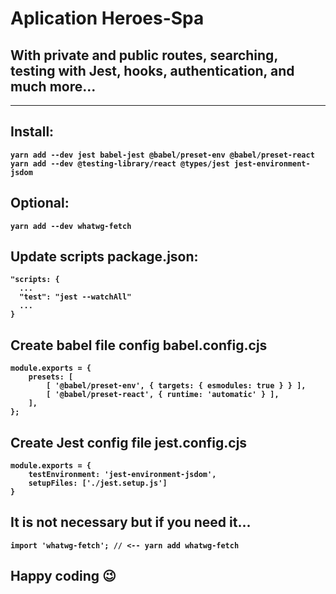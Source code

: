 # <b>Aplication Heroes-Spa 

## With private and public routes, searching, testing with Jest, hooks, authentication, and much more...
<hr>

## Install:
```
yarn add --dev jest babel-jest @babel/preset-env @babel/preset-react 
yarn add --dev @testing-library/react @types/jest jest-environment-jsdom
```
## Optional:
```
yarn add --dev whatwg-fetch
```
## Update scripts <b>package.json</b>:
```
"scripts: {
  ...
  "test": "jest --watchAll"
  ...
}
```
## Create babel file config <b>babel.config.cjs<b>
```
module.exports = {
    presets: [
        [ '@babel/preset-env', { targets: { esmodules: true } } ],
        [ '@babel/preset-react', { runtime: 'automatic' } ],
    ],
};
```
## Create Jest config file <b>jest.config.cjs</b>
```
module.exports = {
    testEnvironment: 'jest-environment-jsdom',
    setupFiles: ['./jest.setup.js']
}
```
## It is not necessary but if you need it...
```
import 'whatwg-fetch'; // <-- yarn add whatwg-fetch
```
## Happy coding 😉



